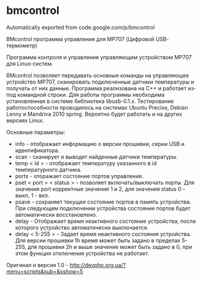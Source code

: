 # bmcontrol
Automatically exported from code.google.com/p/bmcontrol



BMcontrol программа управления для MP707 (Цифровой USB-термометр)

Программа контроля и управления управляющим устройством MP707 для Linux-систем.

BMcontrol позволяет передавать основные команды на управляющее устройство MP707, сканировать подключенные датчики температуры и получать от них данные. 
Программа реализована на С++ и работает из-под командной строки. Для работы программы необходима установленная в системе библиотека libusb-0.1.x. Тестирование работоспособности проводилось на системах Ubuntu Precise, Debian Lenny и Mandriva 2010 spring. Вероятно будет работать и на других версиях Linux.

Основные параметры: 
  * info - отображает информацию о версии прошивки, серии USB и идентификатора.
  * scan - сканирует и выводит найденные датчики температуры.
  * temp < id > - отображает температуру указанного в id температурного датчика.
  * ports - оторажает состояние портов управления.
  * pset < port > < status > - позволяет включать/выключать порты. Для значения port корректные значения 1 и 2, для значения status 0 - выкл, 1 - вкл.
  * psave - сохраняет текущее состояние портов в память устройства. При следующем подключении устройства состояние портов будет автоматически восстановлено.
  * delay - Отображает время неактивного состояние устройства, после которого устройство автоматически выключается.
  * delay < 5-255 > - Задает время неактивного состояния устройства. Для версии прошивки 1h время может быть задано в пределах 5-255, для прошивки 2h и выше значение может быть задано в 0, при этом функция отключения устройства не работает.

Оригинал и версия 1.0 - http://devphp.org.ua/?menu=scripts&sub=&sshow=5

